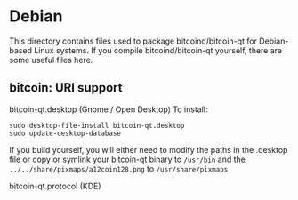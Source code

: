 
Debian
====================
This directory contains files used to package bitcoind/bitcoin-qt
for Debian-based Linux systems. If you compile bitcoind/bitcoin-qt yourself, there are some useful files here.

## bitcoin: URI support ##


bitcoin-qt.desktop  (Gnome / Open Desktop)
To install:

	sudo desktop-file-install bitcoin-qt.desktop
	sudo update-desktop-database

If you build yourself, you will either need to modify the paths in
the .desktop file or copy or symlink your bitcoin-qt binary to `/usr/bin`
and the `../../share/pixmaps/a12coin128.png` to `/usr/share/pixmaps`

bitcoin-qt.protocol (KDE)

